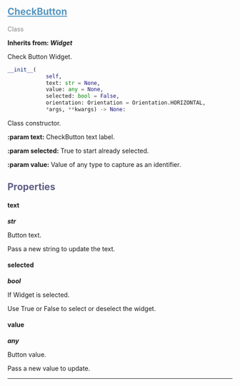 

## <h2 style="color: #5697bf;"><u>CheckButton</u></h2>

<span style="color: #888;">Class</span>

**Inherits from: _Widget_**

Check Button Widget.

```python
__init__(
            self,
            text: str = None,
            value: any = None,
            selected: bool = False,
            orientation: Orientation = Orientation.HORIZONTAL,
            *args, **kwargs) -> None:
```

Class constructor.



**:param text:** CheckButton text label.


**:param selected:** True to start already selected.


**:param value:** Value of any type to capture as an identifier.


### <h2 style="color: #5e5d84;">Properties</h2>

#### text

**_str_**

Button text.

Pass a new string to update the text.


#### selected

**_bool_**

If Widget is selected.

Use True or False to select or deselect the widget.


#### value

**_any_**

Button value.

Pass a new value to update.


---